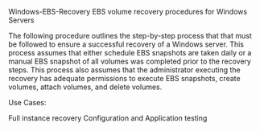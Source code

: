Windows-EBS-Recovery
EBS volume recovery procedures for Windows Servers

The following procedure outlines the step-by-step process that that must be followed to ensure a successful recovery of a Windows server. This process assumes that either schedule EBS snapshots are taken daily or a manual EBS snapshot of all volumes was completed prior to the recovery steps. This process also assumes that the administrator executing the recovery has adequate permissions to execute EBS snapshots, create volumes, attach volumes, and delete volumes.

Use Cases:

Full instance recovery
Configuration and Application testing
